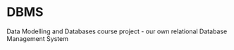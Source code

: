 # DBMS
Data Modelling and Databases course project - our own relational Database Management System  
